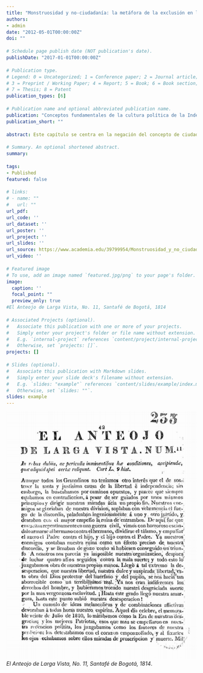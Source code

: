 ```yaml
---
title: "Monstruosidad y no-ciudadanía: la metáfora de la exclusión en la Nueva Granada, 1780-1814."
authors: 
- admin
date: "2012-05-01T00:00:00Z"
doi: ""

# Schedule page publish date (NOT publication's date).
publishDate: "2017-01-01T00:00:00Z"

# Publication type.
# Legend: 0 = Uncategorized; 1 = Conference paper; 2 = Journal article;
# 3 = Preprint / Working Paper; 4 = Report; 5 = Book; 6 = Book section;
# 7 = Thesis; 8 = Patent
publication_types: [6]

# Publication name and optional abbreviated publication name.
publication: "Conceptos fundamentales de la cultura política de la Independencia. Editado por Francisco Ortega y Yobenj Aucardo Chicangana-Bayona."
publication_short: ""

abstract: Este capítulo se centra en la negación del concepto de ciudadanía; en la construcción de su borde en la Nueva Granada, a finales del siglo XVIII y comienzos del siglo XIX (1780-1814). Se estudiará cómo esta negación permitió y validó procesos de exclusión social a través de la limitación de la posibilidad de la ciudadanía, reduciendo el campode lo pensable en el concepto de ciudadano y delimitando el marco de las controversias y los conflictos que se presentaron en su definición (Rosanvallon, 2003, p. 46). Posicionar las negaciones de estas categoríascomo categorías sociales en sí mismas (de no-ciudadanía), nos permiteexaminar la forma en que este concepto fue utilizado para organizar co-munidades políticas, generando inclusión y exclusión social. 

# Summary. An optional shortened abstract.
summary:

tags:
- Published
featured: false

# links:
# - name: ""
#   url: ""
url_pdf: 
url_code: ''
url_dataset: ''
url_poster: ''
url_project: ''
url_slides: ''
url_source: https://www.academia.edu/39799954/Monstruosidad_y_no_ciudadan%C3%ADa_la_met%C3%A1fora_de_la_exclusi%C3%B3n_en_la_Nueva_Granada_1780_1814_
url_video: ''

# Featured image
# To use, add an image named `featured.jpg/png` to your page's folder. 
image:
  caption: ''
  focal_point: ""
  preview_only: true
#El Anteojo de Larga Vista, No. 11, Santafé de Bogotá, 1814

# Associated Projects (optional).
#   Associate this publication with one or more of your projects.
#   Simply enter your project's folder or file name without extension.
#   E.g. `internal-project` references `content/project/internal-project/index.md`.
#   Otherwise, set `projects: []`.
projects: []

# Slides (optional).
#   Associate this publication with Markdown slides.
#   Simply enter your slide deck's filename without extension.
#   E.g. `slides: "example"` references `content/slides/example/index.md`.
#   Otherwise, set `slides: ""`.
slides: example
---
```


![El Anteojo de Larga Vista, No. 11, Santafé de Bogotá, 1814](featured.png)
*El Anteojo de Larga Vista, No. 11, Santafé de Bogotá, 1814*.
